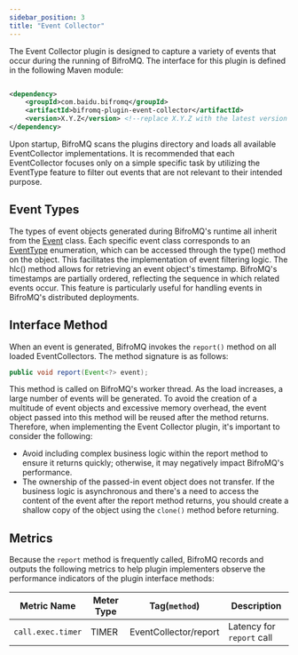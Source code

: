 ```yaml
---
sidebar_position: 3
title: "Event Collector"
---
```


The Event Collector plugin is designed to capture a variety of events that occur during the running of BifroMQ. The interface for this plugin is defined in the following Maven module:

```xml

<dependency>
    <groupId>com.baidu.bifromq</groupId>
    <artifactId>bifromq-plugin-event-collector</artifactId>
    <version>X.Y.Z</version> <!--replace X.Y.Z with the latest version number-->
</dependency>
```

Upon startup, BifroMQ scans the plugins directory and loads all available EventCollector implementations. It is recommended that each EventCollector focuses only on a simple specific task by utilizing the EventType feature to filter out
events that are not relevant to their intended purpose.

## Event Types

The types of event objects generated during BifroMQ's runtime all inherit from
the [Event](https://github.com/bifromqio/bifromq/blob/main/bifromq-plugin/bifromq-plugin-event-collector/src/main/java/com/baidu/bifromq/plugin/eventcollector/Event.java) class. Each specific event class corresponds to
an [EventType](https://github.com/bifromqio/bifromq/blob/main/bifromq-plugin/bifromq-plugin-event-collector/src/main/java/com/baidu/bifromq/plugin/eventcollector/EventType.java) enumeration, which can be accessed through the type() method
on the object. This facilitates the implementation of event filtering logic. The hlc() method allows for retrieving an event object's timestamp. BifroMQ's timestamps are partially ordered, reflecting the sequence in which related events
occur. This feature is particularly useful for handling events in BifroMQ's distributed deployments.

## Interface Method

When an event is generated, BifroMQ invokes the `report()` method on all loaded EventCollectors. The method signature is as follows:

```java
public void report(Event<?> event);
```

This method is called on BifroMQ's worker thread. As the load increases, a large number of events will be generated. To avoid the creation of a multitude of event objects and excessive memory overhead, the event object passed into this
method will be reused after the method returns. Therefore, when implementing the Event Collector plugin, it's important to consider the following:

* Avoid including complex business logic within the report method to ensure it returns quickly; otherwise, it may negatively impact BifroMQ's performance.
* The ownership of the passed-in event object does not transfer. If the business logic is asynchronous and there's a need to access the content of the event after the report method returns, you should create a shallow copy of the object
  using the `clone()` method before returning.

## Metrics

Because the `report` method is frequently called, BifroMQ records and outputs the following metrics to help
plugin implementers observe the performance indicators of the plugin interface methods:

| Metric Name       | Meter Type | Tag(`method`)         | Description             |
|-------------------|------------|-----------------------|-------------------------|
| `call.exec.timer` | TIMER      | EventCollector/report | Latency for `report` call |